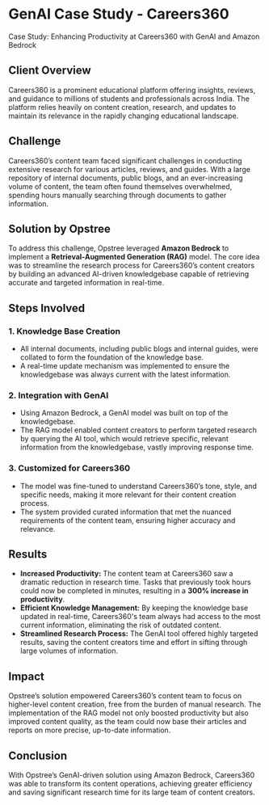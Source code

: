 # GenAI Case Study - Careers360

Case Study: Enhancing Productivity at Careers360 with GenAI and Amazon Bedrock

## Client Overview

Careers360 is a prominent educational platform offering insights, reviews, and guidance to millions of students and professionals across India. The platform relies heavily on content creation, research, and updates to maintain its relevance in the rapidly changing educational landscape.

## Challenge

Careers360’s content team faced significant challenges in conducting extensive research for various articles, reviews, and guides. With a large repository of internal documents, public blogs, and an ever-increasing volume of content, the team often found themselves overwhelmed, spending hours manually searching through documents to gather information.

## Solution by Opstree

To address this challenge, Opstree leveraged **Amazon Bedrock** to implement a **Retrieval-Augmented Generation (RAG)** model. The core idea was to streamline the research process for Careers360’s content creators by building an advanced AI-driven knowledgebase capable of retrieving accurate and targeted information in real-time.

## Steps Involved

### 1. Knowledge Base Creation
    
- All internal documents, including public blogs and internal guides, were collated to form the foundation of the knowledge base.
- A real-time update mechanism was implemented to ensure the knowledgebase was always current with the latest information.

### 2. Integration with GenAI

- Using Amazon Bedrock, a GenAI model was built on top of the knowledgebase.
- The RAG model enabled content creators to perform targeted research by querying the AI tool, which would retrieve specific, relevant information from the knowledgebase, vastly improving response time.

### 3. Customized for Careers360

- The model was fine-tuned to understand Careers360’s tone, style, and specific needs, making it more relevant for their content creation process.
- The system provided curated information that met the nuanced requirements of the content team, ensuring higher accuracy and relevance.

## Results

- **Increased Productivity:** The content team at Careers360 saw a dramatic reduction in research time. Tasks that previously took hours could now be completed in minutes, resulting in a **300% increase in productivity**.
- **Efficient Knowledge Management:** By keeping the knowledge base updated in real-time, Careers360's team always had access to the most current information, eliminating the risk of outdated content.
- **Streamlined Research Process:** The GenAI tool offered highly targeted results, saving the content creators time and effort in sifting through large volumes of information.

## Impact

Opstree’s solution empowered Careers360’s content team to focus on higher-level content creation, free from the burden of manual research. The implementation of the RAG model not only boosted productivity but also improved content quality, as the team could now base their articles and reports on more precise, up-to-date information.

## Conclusion

With Opstree’s GenAI-driven solution using Amazon Bedrock, Careers360 was able to transform its content operations, achieving greater efficiency and saving significant research time for its large team of content creators.
